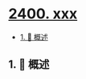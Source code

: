 # [2400. xxx](https://github.com/Tdahuyou/TNotes.leetcode/tree/main/notes/2400.%20xxx)

<!-- region:toc -->

- [1. 📝 概述](#1--概述)

<!-- endregion:toc -->

## 1. 📝 概述
